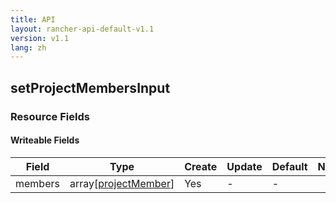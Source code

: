 ```yaml
---
title: API
layout: rancher-api-default-v1.1
version: v1.1
lang: zh
---
```


## setProjectMembersInput



### Resource Fields

#### Writeable Fields

Field | Type | Create | Update | Default | Notes
---|---|---|---|---|---
members | array[[projectMember]({{site.baseurl}}/rancher/{{page.version}}/{{page.lang}}/api/api-resources/projectMember/)] | Yes | - | - | 



<br>
